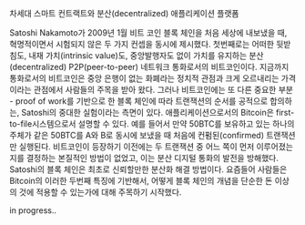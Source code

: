 차세대 스마트 컨트랙트와 분산(decentralized) 애플리케이션 플랫폼

Satoshi Nakamoto가 2009년 1월 비트 코인 블록 체인을 처음 세상에 내보냈을 때, 혁명적이면서 시험되지 않은 두 가지 컨셉을 동시에 제시했다. 첫번째로는 어떠한 뒷받침도, 내재 가치(intrinsic value)도, 중앙발행자도 없이 가치를 유지하는 분산(decentralized) P2P(peer-to-peer) 네트워크 통화로서의 비트코인이다. 지금까지 통화로서의 비트코인은 중앙 은행이 없는 화폐라는 정치적 관점과 크게 오르내리는 가격이라는 관점에서 사람들의 주목을 받아 왔다. 그러나 비트코인에는 또 다른 중요한 부분 - proof of work를 기반으로 한 블록 체인에 따라 트랜잭션의 순서를 공적으로 합의하는, Satoshi의 중대한 실험이라는 측면이 있다. 애플리케이션으로서의 Bitcoin은 first-to-file시스템으로서 설명할 수 있다. 예를 들어서 만약 50BTC를 보유하고 있는 하나의 주체가 같은 50BTC를 A와 B로 동시에 보냈을 때 처음에 컨펌된(confirmed) 트랜잭션만 실행된다. 비트코인이 등장하기 이전에는 두 트랜잭션 중 어느 쪽이 먼저 이루어졌는지를 결정하는 본질적인 방법이 없었고, 이는 분산 디지털 통화의 발전을 방해했다. Satoshi의 블록 체인은 최초로 신뢰할만한 분산화 해결 방법이다. 요즘들어 사람들은 Bitcoin의 이러한 두번째 특징에 기반해서, 어떻게 블록 체인의 개념을 단순한 돈 이상의 것에 적용할 수 있는가에 대해 주목하기 시작했다.

in progress..